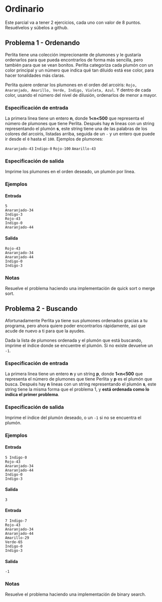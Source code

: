 # Ordinario
Este parcial va a tener 2 ejercicios,  cada uno con valor de 8 puntos. Resuélvelos y súbelos a github.

## Problema 1 - Ordenando
Perlita tiene una colección imprecionante de plumones y le gustaría ordenarlos para que pueda encontrarlos de forma más sencilla, pero también para que se vean bonitos. Perlita categoríza cada plumón con un color principal y un número que indica qué tan diluido está ese color, para hacer tonalidades más claras.

Perlita quiere ordenar los plumones en el orden del arcoiris: `Rojo, Anaranjado, Amarillo, Verde, Indigo, Violeta, Azul`. Y dentro de cada color, usando el número del nivel de dilusión, ordenarlos de menor a mayor.

### Especificación de entrada
La primera linea tiene un entero **n**, donde **1<n<500** que representa el número de plumones que tiene Perlita. Después hay **n** lineas con un string representando el plumón **s**, este string tiene una de las palabras de los colores del arcoiris, listadas arriba, seguida de un `-` y un entero que puede ir desde el `0` hasta el `100`. Ejemplos de plumones:

`Anaranjado-43` `Indigo-0` `Rojo-100` `Amarillo-43`

### Especificación de salida
Imprime los plumones en el orden deseado, un plumón por linea.

### Ejemplos

#### Entrada
```
5
Anaranjado-34
Indigo-3
Rojo-43
Indigo-0
Anaranjado-44
```
#### Salida

```
Rojo-43
Anaranjado-34
Anaranjado-44
Indigo-0
Indigo-3
```

### Notas

Resuelve el problema haciendo una implementación de quick sort o merge sort.

## Problema 2 - Buscando

Afortunadamente Perlita ya tiene sus plumones ordenados gracias a tu programa, pero ahora quiere poder encontrarlos rápidamente, así que acude de nuevo a ti para que la ayudes.

Dada la lista de plumones ordenada y el plumón que está buscando, imprime el índice donde se encuentre el plumón. Si no existe devuelve un `-1`.

### Especificación de entrada
La primera linea tiene un entero **n** y un string **p**, donde **1<n<500** que representa el número de plumones que tiene Perlita y **p** es el plumón que busca. Después hay **n** lineas con un string representando el plumón **s**, este string tiene la misma forma que el problema 1, y **está ordenada como lo indica el primer problema**.

### Especificación de salida
Imprime el índice del plumón deseado, o un `-1` si no se encuentra el plumón.

### Ejemplos

#### Entrada
```
5 Indigo-0
Rojo-43
Anaranjado-34
Anaranjado-44
Indigo-0
Indigo-3
```
#### Salida

```
3
```

#### Entrada
```
7 Indigo-7
Rojo-43
Anaranjado-34
Anaranjado-44
Amarillo-29
Verde-65
Indigo-0
Indigo-3
```
#### Salida

```
-1
```

### Notas

Resuelve el problema haciendo una implementación de binary search.
